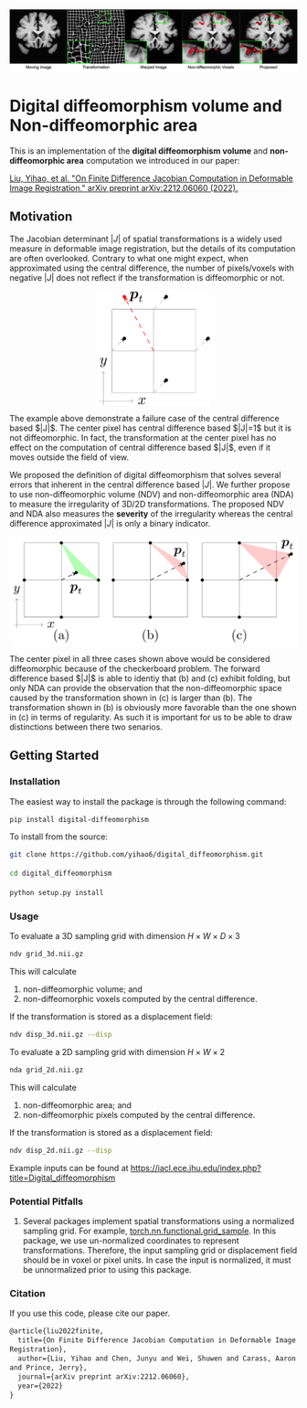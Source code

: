 <img src='docs/_static/imgs/example.png' width="1000px"/>

# Digital diffeomorphism volume and Non-diffeomorphic area
This is an implementation of the **digital diffeomorphism volume** and
**non-diffeomorphic area** computation we introduced in our paper:

<a href="https://arxiv.org/abs/2212.06060">Liu, Yihao, et al. "On Finite Difference Jacobian Computation in Deformable Image Registration." arXiv preprint arXiv:2212.06060 (2022).</a>

## Motivation
The Jacobian determinant $|J|$ of spatial transformations is a widely used measure in
deformable image registration, but the details of its computation are often overlooked.
Contrary to what one might expect, when approximated using the central difference,
the number of pixels/voxels with negative $|J|$ does not reflect if the transformation is diffeomorphic or not.
<p align="center">
  <img src='docs/_static/imgs/checkerboard_problem.png' align="center" width="200px"/>
</p>
The example above demonstrate a failure case of the central difference based $|J|$.
The center pixel has central difference based $|J|=1$ but it is not diffeomorphic.
In fact, the transformation at the center pixel has no effect on the computation of central
difference based $|J|$, even if it moves outside the field of view.

We proposed the definition of digital diffeomorphism that solves several errors that inherent in
the central difference based $|J|$. We further propose to use non-diffeomorphic
volume (NDV) and non-diffeomorphic area (NDA) to measure the irregularity of 3D/2D transformations.
The proposed NDV and NDA also measures the **severity** of the irregularity whereas the central difference approximated $|J|$
is only a binary indicator.
<p align="center">
  <img src='docs/_static/imgs/nda_demonstration.png' align="center" width="600px"/>
</p>
The center pixel in all three cases shown above would be considered diffeomorphic
because of the checkerboard problem. The forward difference based $|J|$ is able to identiy that
(b) and (c) exhibit folding, but only NDA can provide the observation that the non-diffeomorphic space
caused by the transformation shown in (c) is larger than (b).
The transformation shown in (b) is obviously more favorable than the one shown in (c)
in terms of regularity. As such it is important for us to be able to draw distinctions between
there two senarios.

## Getting Started

### Installation
The easiest way to install the package is through the following command:
```
pip install digital-diffeomorphism
```

To install from the source:
```bash
git clone https://github.com/yihao6/digital_diffeomorphism.git

cd digital_diffeomorphism

python setup.py install
```

### Usage
To evaluate a 3D sampling grid with dimension $H\times W\times D\times 3$
```bash
ndv grid_3d.nii.gz
```
This will calculate
1. non-diffeomorphic volume; and
2. non-diffeomorphic voxels computed by the central difference.

If the transformation is stored as a displacement field:
```bash
ndv disp_3d.nii.gz --disp
```

To evaluate a 2D sampling grid with dimension $H\times W\times 2$
```bash
nda grid_2d.nii.gz
```
This will calculate
1. non-diffeomorphic area; and
2. non-diffeomorphic pixels computed by the central difference.

If the transformation is stored as a displacement field:
```bash
ndv disp_2d.nii.gz --disp
```

Example inputs can be found at https://iacl.ece.jhu.edu/index.php?title=Digital_diffeomorphism

### Potential Pitfalls
1. Several packages implement spatial transformations using a normalized sampling grid.
For example, <a href="https://arxiv.org/abs/2212.06060">torch.nn.functional.grid_sample</a>.
In this package, we use un-normalized coordinates to represent transformations.
Therefore, the input sampling grid or displacement field should be in voxel or pixel units.
In case the input is normalized, it must be unnormalized prior to using this package.

### Citation
If you use this code, please cite our paper.
```
@article{liu2022finite,
  title={On Finite Difference Jacobian Computation in Deformable Image Registration},
  author={Liu, Yihao and Chen, Junyu and Wei, Shuwen and Carass, Aaron and Prince, Jerry},
  journal={arXiv preprint arXiv:2212.06060},
  year={2022}
}
```
